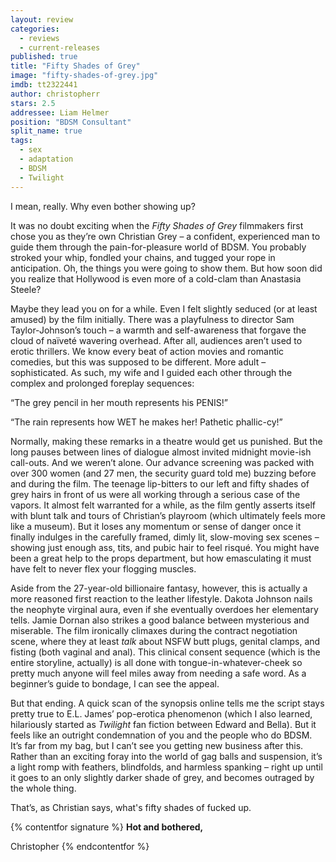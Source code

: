```yaml
---
layout: review
categories: 
  - reviews
  - current-releases
published: true
title: "Fifty Shades of Grey"
image: "fifty-shades-of-grey.jpg"
imdb: tt2322441
author: christopherr
stars: 2.5
addressee: Liam Helmer
position: "BDSM Consultant"
split_name: true
tags: 
  - sex
  - adaptation
  - BDSM  
  - Twilight
---
```


I mean, really. Why even bother showing up?

It was no doubt  exciting when the _Fifty Shades of Grey_ filmmakers first chose you as they’re own Christian Grey – a confident, experienced man to guide them through the pain-for-pleasure world of BDSM. You probably stroked your whip, fondled your chains, and tugged your rope in anticipation. Oh, the things you were going to show them. But how soon did you realize that Hollywood is even more of a cold-clam than Anastasia Steele?

Maybe they lead you on for a while. Even I felt slightly seduced (or at least amused) by the film initially. There was a playfulness to director Sam Taylor-Johnson’s touch – a warmth and self-awareness that forgave the cloud of naïveté wavering overhead. After all, audiences aren’t used to erotic thrillers. We know every beat of action movies and romantic comedies, but this was supposed to be different. More adult – sophisticated. As such, my wife and I guided each other through the complex and prolonged foreplay sequences:

“The grey pencil in her mouth represents his PENIS!”

“The rain represents how WET he makes her! Pathetic phallic-cy!”

Normally, making these remarks in a theatre would get us punished. But the long pauses between lines of dialogue almost invited midnight movie-ish call-outs. And we weren’t alone. Our advance screening was packed with over 300 women (and 27 men, the security guard told me) buzzing before and during the film. The teenage lip-bitters to our left and fifty shades of grey hairs in front of us were all working through a serious case of the vapors. It almost felt warranted for a while, as the film gently asserts itself with blunt talk and tours of Christian’s playroom (which ultimately feels more like a museum). But it loses any momentum or sense of danger once it finally indulges in the carefully framed, dimly lit, slow-moving sex scenes – showing just enough ass, tits, and pubic hair to feel risqué. You might have been a great help to the props department, but how emasculating it must have felt to never flex your flogging muscles. 

Aside from the 27-year-old billionaire fantasy, however, this is actually a more reasoned first reaction to the leather lifestyle. Dakota Johnson nails the neophyte virginal aura, even if she eventually overdoes her elementary tells. Jamie Dornan also strikes a good balance between mysterious and miserable. The film ironically climaxes during the contract negotiation scene, where they at least _talk_ about NSFW butt plugs, genital clamps, and fisting (both vaginal and anal). This clinical consent sequence (which is the entire storyline, actually) is all done with tongue-in-whatever-cheek so pretty much anyone will feel miles away from needing a safe word. As a beginner’s guide to bondage, I can see the appeal.

But that ending. A quick scan of the synopsis online tells me the script stays pretty true to E.L. James’ pop-erotica phenomenon (which I also learned, hilariously started as _Twilight_ fan fiction between Edward and Bella). But it feels like an outright condemnation of you and the people who do BDSM. It’s far from my bag, but I can’t see you getting new business after this. Rather than an exciting foray into the world of gag balls and suspension, it’s a light romp with feathers, blindfolds, and harmless spanking – right up until it goes to an only slightly darker shade of grey, and becomes outraged by the whole thing.

That’s, as Christian says, what's fifty shades of fucked up.

{% contentfor signature %}
**Hot and bothered,**

Christopher
{% endcontentfor %}